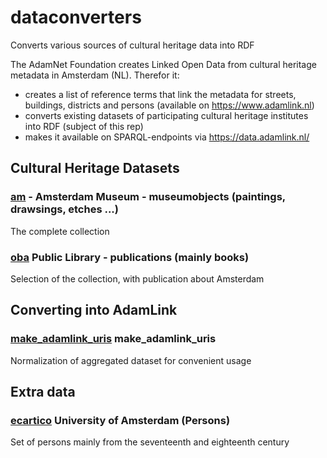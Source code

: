 # dataconverters
Converts various sources of cultural heritage data into RDF

The AdamNet Foundation creates Linked Open Data from cultural heritage metadata in Amsterdam (NL). Therefor it:
- creates a list of reference terms that link the metadata for streets, buildings, districts and persons (available on https://www.adamlink.nl)
- converts existing datasets of participating cultural heritage institutes into RDF (subject of this rep)
- makes it available on SPARQL-endpoints via https://data.adamlink.nl/

## Cultural Heritage Datasets

### [am](https://github.com/adamlink-nl/dataconverters/tree/master/am) - Amsterdam Museum - museumobjects (paintings, drawsings, etches ...)
The complete collection

### [oba](https://github.com/adamlink-nl/dataconverters/tree/master/oba) Public Library - publications (mainly books)
Selection of the collection, with publication about Amsterdam

## Converting into AdamLink

### [make_adamlink_uris](https://github.com/adamlink-nl/dataconverters/tree/master/make_adamlink_uris) make_adamlink_uris
Normalization of aggregated dataset for convenient usage

## Extra data

### [ecartico](https://github.com/adamlink-nl/dataconverters/tree/master/ecartico) University of Amsterdam (Persons)
Set of persons mainly from the seventeenth and eighteenth century
